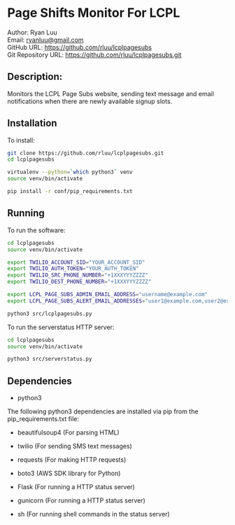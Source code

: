 # Page Shifts Monitor For LCPL

Author: Ryan Luu  
Email: ryanluu@gmail.com  
GitHub URL: https://github.com/rluu/lcplpagesubs  
Git Repository URL: https://github.com/rluu/lcplpagesubs.git  

## Description:

Monitors the LCPL Page Subs website, sending text message and email notifications when there are newly available signup slots.

## Installation

To install:

```bash
git clone https://github.com/rluu/lcplpagesubs.git
cd lcplpagesubs

virtualenv --python=`which python3` venv
source venv/bin/activate

pip install -r conf/pip_requirements.txt
```

## Running

To run the software:

```bash
cd lcplpagesubs
source venv/bin/activate

export TWILIO_ACCOUNT_SID="YOUR_ACCOUNT_SID"
export TWILIO_AUTH_TOKEN="YOUR_AUTH_TOKEN"
export TWILIO_SRC_PHONE_NUMBER="+1XXXYYYZZZZ"
export TWILIO_DEST_PHONE_NUMBER="+1XXXYYYZZZZ"

export LCPL_PAGE_SUBS_ADMIN_EMAIL_ADDRESS="username@example.com"
export LCPL_PAGE_SUBS_ALERT_EMAIL_ADDRESSES="user1@example.com,user2@example.com"

python3 src/lcplpagesubs.py
```

To run the serverstatus HTTP server:

```bash
cd lcplpagesubs
source venv/bin/activate

python3 src/serverstatus.py
```


## Dependencies

- python3

The following python3 dependencies are installed via pip from the pip_requirements.txt file:
- beautifulsoup4 (For parsing HTML)
- twilio (For sending SMS text messages)
- requests (For making HTTP requests)
- boto3 (AWS SDK library for Python)

- Flask (For running a HTTP status server)
- gunicorn (For running a HTTP status server)
- sh (For running shell commands in the status server)


